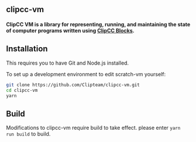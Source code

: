 ## clipcc-vm
#### ClipCC VM is a library for representing, running, and maintaining the state of computer programs written using [ClipCC Blocks](https://github.com/Clipteam/clipcc-block).

## Installation
This requires you to have Git and Node.js installed.

To set up a development environment to edit scratch-vm yourself:
```bash
git clone https://github.com/Clipteam/clipcc-vm.git
cd clipcc-vm
yarn
```
## Build
Modifications to clipcc-vm require build to take effect. please enter ``yarn run build`` to build.